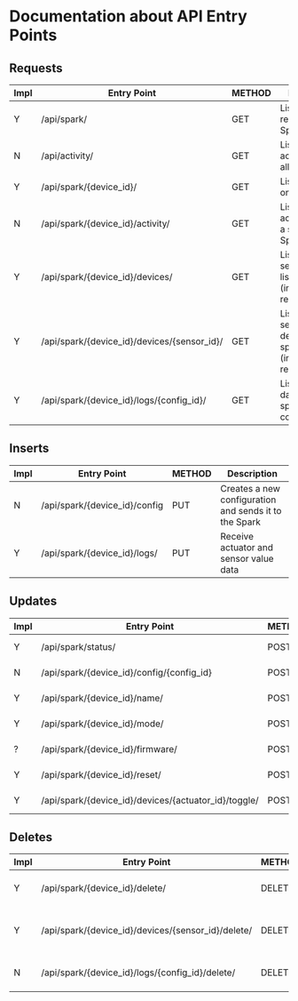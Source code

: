 Documentation about API Entry Points
====================================

Requests
--------

Impl | Entry Point | METHOD | Description
-----|-------------|--------|------------
Y | /api/spark/                                 | GET    | List all registered Sparks
N | /api/activity/                              | GET    | List recent activities from all Sparks
Y | /api/spark/{device_id}/                     | GET    | List details of one Spark
N | /api/spark/{device_id}/activity/            | GET    | List recent activities from a specific Spark
Y | /api/spark/{device_id}/devices/             | GET    | List sensor/actuator list from Spark (including remote)
Y | /api/spark/{device_id}/devices/{sensor_id}/ | GET    | List sensor/actuator details for a specific device (including remote)
Y | /api/spark/{device_id}/logs/{config_id}/    | GET    | List logged data for a specific configuration

Inserts
-------
Impl | Entry Point | METHOD | Description
-----|-------------|--------|------------
N | /api/spark/{device_id}/config               | PUT    | Creates a new configuration and sends it to the Spark
Y | /api/spark/{device_id}/logs/                | PUT    | Receive actuator and sensor value data


Updates
-------

Impl | Entry Point | METHOD | Description
-----|-------------|--------|------------
Y | /api/spark/status/                                   | POST   | Receive Spark status updates and check in Spark
N | /api/spark/{device_id}/config/{config_id}            | POST   | Updates an existing configuration and sends it to the Spark
Y | /api/spark/{device_id}/name/                         | POST   | Change name of spark, used as alias
Y | /api/spark/{device_id}/mode/                         | POST   | Change mode to either [MANUAL,LOGGING,AUTOMATIC]
? | /api/spark/{device_id}/firmware/                     | POST   | Updates Spark with latest firmware
Y | /api/spark/{device_id}/reset/                        | POST   | Force Spark to reset/clear all settings
Y | /api/spark/{device_id}/devices/{actuator_id}/toggle/ | POST   | In case device is an Actuator or PWM device change the state

Deletes
-------

Impl | Entry Point | METHOD | Description
-----|-------------|--------|------------
Y | /api/spark/{device_id}/delete/                     | DELETE | Deletes a Spark and all its data from database
Y | /api/spark/{device_id}/devices/{sensor_id}/delete/ | DELETE | Deletes the Sensor/Actuator from this Sparks configuration
N | /api/spark/{device_id}/logs/{config_id}/delete/    | DELETE | Deletes the Sensors/Actuators log data
